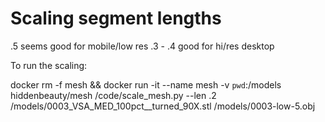 Scaling segment lengths
=======================

.5      seems good for mobile/low res
.3 - .4 good for hi/res desktop

To run the scaling:

docker rm -f mesh && docker run -it --name mesh -v `pwd`:/models hiddenbeauty/mesh /code/scale_mesh.py --len .2 /models/0003_VSA_MED_100pct__turned_90X.stl /models/0003-low-5.obj
